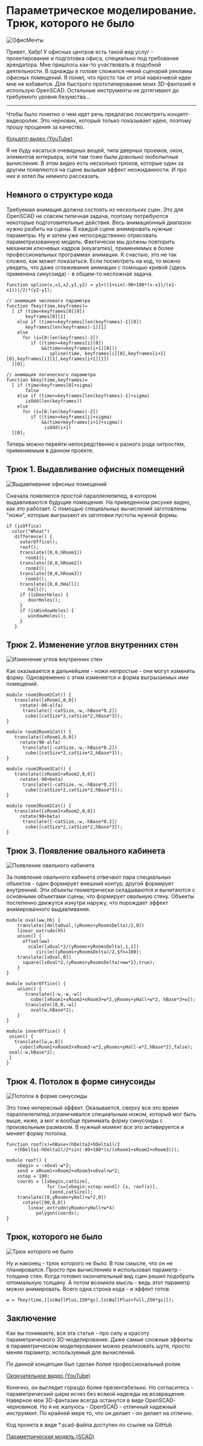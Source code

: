 # Параметрическое моделирование. Трюк, которого не было

![ОфисМечты](dream_01.png)

Привет, Хабр! У офисных центров есть такой вид услуг - проектирование и
подготовка офиса, специально под требования арендатора. Мне пришлось как-то
участвовать в подобной деятельности. B однажды в голове сложился некий 
сценарий рекламы офисных помещений. 
Я понял, что просто так от этой навязчивой идеи мне не избавится. 
Для быстрого прототипирования моих 3D-фантазий я использую OpenSCAD. 
Остальные инструменты не дотягивают до требуемого уровня безумства...
 

****

Чтобы было понятно о чем идет речь предлагаю посмотреть концепт-видеоролик.
Это черновик, который только показывает идею, поэтому прошу прощения за 
качество.
 
[Концепт-видео (YouTube)](https://youtu.be/nTueqlaXfzI)

Я не буду касаться очевидных вещей, типа дверных проемов, окон, элементов интерьера,
хотя там тоже были довольно любопытные вычисления. 
В этом видео есть несколько трюков, которые один за другим появляются на сцене
вызывая эффект неожиданности. И про них я хотел бы немного рассказать.

## Немного о структуре кода

Требуемая анимация должна состоять из нескольких сцен. Это для OpenSCAD 
не совсем типичная задача, поэтому потребуются некоторые подготовительные 
действия. Весь анимационный диапазон нужно разбить на сцены.
В каждой сцене анимировать нужные параметры. Ну и затем 
уже непосредственно отрисовать параметризованную модель.
Фактически мы должны повторить механизм ключевых кадров (кeyаrames),
применяемых в более профессиональных программах анимации. К счастью,
это не так сложно, как может показаться. Если посмотреть на код, то можно
увидеть, что даже сглаживание анимации с помощью кривой (здесь
применена синусоида) - в общем-то несложная задача.

```
function spline(x,x1,x2,y1,y2) = y1+((1+sin(-90+180*(x-x1)/(x2-x1)))/2)*(y2-y1);   

// анимация числового параметра
function fkey(time,keyframes)= 
  [ if (time<keyframes[0][0])
       keyframes[0][1]
    else if (time>=keyframes[len(keyframes)-1][0])
       keyframes[len(keyframes)-1][1]
    else
      for (i=[0:len(keyframes)-2])  
         if ((time>=keyframes[i][0])
             &&(time<=keyframes[i+1][0])) 
                spline(time, keyframes[i][0],keyframes[i+1][0],keyframes[i][1],keyframes[i+1][1])
  ][0];
  
// анимация логического параметра  
function bkey(time,keyframes)= 
  [ if (time<keyframes[0]+sigma)
       false
    else if (time>=keyframes[len(keyframes)-1]+sigma)
       isOdd(len(keyframes))
    else 
      for (i=[0:len(keyframes)-2])  
         if ((time>=keyframes[i]+sigma)
             &&(time<keyframes[i+1]+sigma)) 
              isOdd(i+1)
  ][0];

```

Теперь можно перейти непосредственно к разного рода хитростям, применяемым
в данном проекте.


## Трюк 1. Выдавливание офисных помещений

![Выдавливание офисных помещений](dream_02.png)

Сначала появляется простой параллелепипед, в котором выдавливаются будущие помещения.
На приведенном рисунке видно, как это работает. С помощью специальных вычислений
заготовлены "ножи", которые выгрызают из заготовки пустоты нужной формы.

```
if (isOffice)
  color("Wheat")
   difference() {
     outerOffice();        
     roof();
     translate([0,0,hRoom1])        
       room1();   
     translate([0,0,hRoom2])        
       room2(); 
     translate([0,0,hRoom3])        
       room3(); 
     translate([0,0,hHall])        
        hall();         
     if (isDoorHoles) {
        doorHoles(); 
     }
     if (isWindowHoles) {
        windowHoles(); 
     }
   }
```

## Трюк 2. Изменение углов внутренних стен

![Изменение углов внутренних стен](dream_03.png)

Как оказывается в дальнейшем - ножи непростые - они могут изменять форму. Одновременно с этим 
изменяется и форма выгрызаемых ими помещений.

```
module room1Room2Cat() {
   translate([xRoom1,0,0])    
     rotate(-90-alfa)
      translate([-catSize,-w,-hBase*0.2])    
       cube([catSize*2,catSize*2,hBase*3]);        
}

module room2Room1Cat() {
   translate([xRoom1,0,0])    
     rotate(90-alfa)
      translate([-catSize,-w,-hBase*0.2])    
       cube([catSize*2,catSize*2,hBase*3]);        
}

module room2Room3Cat() {
   translate([xRoom1+xRoom2,0,0])    
     rotate(-90+beta)
      translate([-catSize,-w,-hBase*0.2])    
       cube([catSize*2,catSize*2,hBase*3]);        
}

module room3Room2Cat() {
   translate([xRoom1+xRoom2,0,0])    
     rotate(90+beta)
      translate([-catSize,-w,-hBase*0.2])    
       cube([catSize*2,catSize*2,hBase*3]);        
}
```

## Трюк 3. Появление овального кабинета

![Появление овального кабинета](dream_05.png)

За появление овального кабинета отвечают пара специальных объектов - один формирует внешний контур,
другой формирует внутренний. Эти объекты геометрически складываются и вычитаются с основными объектами
сцены, что формирует овальную стену. Объекты постепенно движутся изнутри наружу, что порождает эффект
анимированного выдавливания.

```
module oval(ww,hh) {
    translate([deltaOval,(yRooms+yRoomsDelta)/2,0])
    linear_extrude(hh)
    union() {  
      offset(ww)
        scale([xOval*2/(yRooms+yRoomsDelta),1,1]) 
           circle((yRooms+yRoomsDelta)/2,$fn=100); 
    translate([xOval,0])
      square([xOval*2,(yRooms+yRoomsDelta)+ww*2],true);  
    }    
}

module outerOffice() {
    union() {
       translate([-w,-w,-w])  
         cube([xRoom1+xRoom2+xRoom3+w*2,yRooms+yHall+w*2, hBase*3+w]);
       translate([0,0,-w])  
         oval(w,hBase*2); 
    }    
}

module innerOffice() {
 union() {   
   translate([w,w,0])
     cube([xRoom1+xRoom2+xRoom3-w*2,yRooms+yHall-w*2,hBase*2],false);
 oval(-w,hBase*2);    
 }    
}

```

## Трюк 4. Потолок в форме синусоиды

![Потолок в форме синусоиды](dream_06.png)

Это тоже интересный эффект. Оказывается, сверху все это время параллелепипед ограничивался
специальным ножом, который мог быть выше, ниже, а мог и вообще принимать форму синусоиды с 
произвольным размахом. В нужный момент все это активируется и меняет форму потолка.

```
function roof(x)=hBase+(hDelta2+hDelta1)/2
   +(hDelta1-hDelta2)/2*sin(-90+180*(x/(xRoom1+xRoom2+xRoom3)));
```
```
module roof() {
    xbegin = -xOval-w*2;
    xend = xRoom1+xRoom2+xRoom3+xOval+w*2;     
    xstep = 100;    
    coords = [[xbegin,catSize], 
               for (x=[xbegin:xstep:xend]) [x, roof(x)],
                [xend,catSize]];
    translate([0,yRooms+yHall+w*2,0])   
      rotate([90,0,0])
        linear_extrude(yRooms+yHall+w*4)     
           polygon(coords);
}
```

## Трюк, которого не было

![Трюк которого не было](dream_07.png)

Ну и наконец - трюк которого не было. В том смысле, что он не планировался. Просто при 
вычислениях я использовал параметр - толщина стен. Когда готовил окончательный вид сцен
решил подобрать оптимальную толщину. А потом возникла мысль - ведь этот параметр можно
анимировать. Всего одна строка кода - и эффект готов.

```
w = fkey(time,[[scWallPlus,150*gs],[scWallPlus+full,250*gs]]);
```

## Заключение

Как вы понимаете, вся эта статья - про силу и красоту параметрического 3D-моделирования.
Даже самые сложные эффекты в параметрическом моделировании можно реализовать шутя,
просто меняя параметр, используемый для вычислений. 

По данной концепции был сделан более профессиональный ролик

[Окончательное видео (YouTube)](https://youtu.be/v7JT4rnEYXI)

Конечно, он выглядит гораздо более презентабельно.
Но согласитесь - параметрический шарм исчез без всякой надежды
на возвращение. Наверное мои 3D-фантазии всегда останутся
в виде OpenSCAD-черновиков. Но я не жалуюсь - OpenSCAD - отличный
надежный инструмент. По крайней мере то, что он делает - 
он делает на отлично. 

Код проекта в виде *.scad-файла доступен по ссылке 
на GitHub

[Параметрическая модель (SCAD)](https://headfire.github.io/p3/projects/dream/dream.scad)









